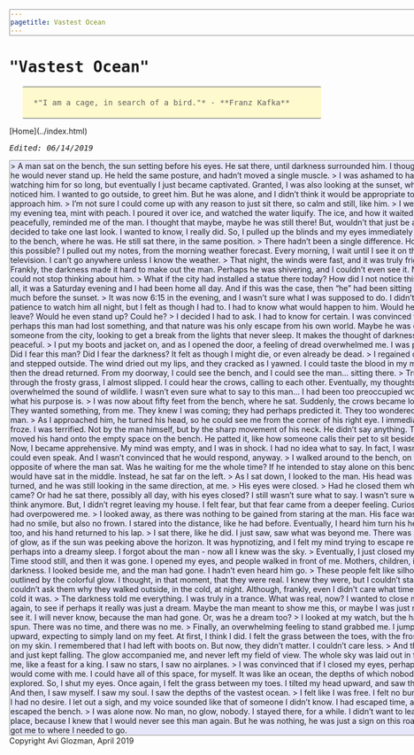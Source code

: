 ```yaml
---
pagetitle: Vastest Ocean
---
```

<meta http-equiv="Content-Type" content="text/html; charset=UTF-8">
<meta name="viewport" content="width=device-width, initial-scale=1">
<link href="https://fonts.googleapis.com/css?family=Anonymous+Pro|Overpass+Mono" rel="stylesheet">
<style>
  body {
    padding: 20px;
    font-size: 14px;
  }
  h1, h2, h3 {
    font-family: 'Anonymous Pro', monospace;
  }
  p, li {
    font-family: 'Overpass Mono', monospace;
  }
  div {
    background-color: #e6e6fa;
    border-radius: 2px;
    border-style: groove;
    width: 800px;
    border-width: 2px;
  }
  blockquote {
    border-width: 1px;
    border-left: 0px;
    border-right: 0px;
    border-style: solid;
    border-radius: 2px;
    padding-left: 6px;
    background-color: #f5f5f5;
  }
</style>

# "Vastest Ocean"

<blockquote style="
font-family: 'Overpass Mono', monospace;
font-size: 14px;border-width: 1px;
    border-style: solid;
    border-radius: 2px;
    border-left: 0px;
    border-right: 0px;
    width: 500px;
    padding: 20px;
    background-color: #fffacd;
    ">
    *"I am a cage, in search of a bird."* - **Franz Kafka**
</blockquote>
[Home](../index.html)


*Edited: 06/14/2019*

<div>
>    A man sat on the bench, the sun setting before his eyes. He sat there,
until darkness surrounded him. I thought, at first, he would never stand up.
He held the same posture, and hadn’t moved a single muscle.
>    I was ashamed to have been watching him for so long, but eventually I just
became captivated. Granted, I was also looking at the sunset, when I noticed him.
I wanted to go outside, to greet him. But he was alone, and I didn’t think it
would be appropriate to just approach him.
>    I’m not sure I could come up with any reason to just sit there, so calm and
still, like him.
>    I went to make my evening tea, mint with peach. I poured it over ice, and
watched the water liquify. The ice, and how it waited there peacefully, reminded
 me of the man. I thought that maybe, maybe he was still there! But, wouldn’t
 that just be absurd?
>    I decided to take one last look. I wanted to know, I really did. So, I
pulled up the blinds and my eyes immediately locked on to the bench, where he was.
 He still sat there, in the same position.
>    There hadn’t been a single difference. How was this possible? I pulled out
 my notes, from the morning weather forecast. Every morning, I wait until I see
  it on the television. I can’t go anywhere unless I know the weather.
>    That night, the winds were fast, and it was truly frigid. Frankly, the
darkness made it hard to make out the man. Perhaps he was shivering, and I
couldn’t even see it. Now, I could not stop thinking about him.
>    What if the city had installed a statue there today? How did I not notice
this? After all, it was a Saturday evening and I had been home all day. And if
this was the case, then “he” had been sitting there much before the sunset.
>    It was now 6:15 in the evening, and I wasn’t sure what I was supposed to do.
I didn’t have the patience to watch him all night, but I felt as though I had to.
I had to know what would happen to him. Would he just leave?
Would he even stand up? Could he?
>    I decided I had to ask. I had to know for certain. I was convinced that
perhaps this man had lost something, and that nature was his only escape from
his own world. Maybe he was even someone from the city, looking to get a break
from the lights that never sleep. It makes the thought of darkness peaceful.
>    I put my boots and jacket on, and as I opened the door, a feeling of dread
overwhelmed me. I was paralyzed. Did I fear this man? Did I fear the darkness?
It felt as though I might die, or even already be dead.
>    I regained control, and stepped outside. The wind dried out my lips, and
they cracked as I yawned. I could taste the blood in my mouth, and then the dread
returned. From my doorway, I could see the bench, and I could see the man…
sitting there.
>    Trudging through the frosty grass, I almost slipped. I could hear the crows,
calling to each other. Eventually, my thoughts overwhelmed the sound of wildlife.
I wasn’t even sure what to say to this man… I had been too preoccupied wondering
what his purpose is.
>    I was now about fifty feet from the bench, where he sat. Suddenly, the crows
became louder. They wanted something, from me. They knew I was coming; they had
perhaps predicted it. They too wondered about the man.
>    As I approached him, he turned his head, so he could see me from the corner
 of his right eye. I immediately froze. I was terrified. Not by the man himself,
 but by the sharp movement of his neck. He didn’t say anything. Then, he moved
 his hand onto the empty space on the bench. He patted it, like how someone
 calls their pet to sit beside them.
>    Now, I became apprehensive. My mind was empty, and I was in shock. I had no
 idea what to say. In fact, I wasn’t sure I could even speak. And I wasn’t
convinced that he would respond, anyway.
>    I walked around to the bench, on the side opposite of where the man sat.
Was he waiting for me the whole time? If he intended to stay alone on this
bench, he would have sat in the middle. Instead, he sat far on the left.
>    As I sat down, I looked to the man. His head was still turned, and he was
still looking in the same direction, at me.
>    His eyes were closed.
>    Had he closed them when I came? Or had he sat there, possibly all day, with
his eyes closed? I still wasn’t sure what to say. I wasn’t sure what to think
anymore. But, I didn’t regret leaving my house. I felt fear, but that fear came
from a deeper feeling. Curiosity, which had overpowered me.
>    I looked away, as there was nothing to be gained from staring at the man.
His face was dull, he had no smile, but also no frown. I stared into the
distance, like he had before. Eventually, I heard him turn his head back
too, and his hand returned to his lap.
>    I sat there, like he did. I just saw, saw what was beyond me. There was
some kind of glow, as if the sun was peeking above the horizon. It was
 hypnotizing, and I felt my mind trying to escape reality, perhaps into a
 dreamy sleep. I forgot about the man - now all I knew was the sky.
>    Eventually, I just closed my eyes. Time stood still, and then it was gone.
I opened my eyes, and people walked in front of me. Mothers, children, in the
darkness. I looked beside me, and the man had gone. I hadn’t even heard him go.
>    These people felt like silhouettes, outlined by the colorful glow.
I thought, in that moment, that they were real. I knew they were, but I couldn’t
stand. I couldn’t ask them why they walked outside, in the cold, at night.
Although, frankly, even I didn’t care what time or how cold it was.
>    The darkness told me everything. I was truly in a trance.
What was real, now? I wanted to close my eyes again, to see if perhaps
it really was just a dream. Maybe the man meant to show me this, or maybe I was
 just meant to see it. I will never know, because the man had gone. Or, was he
 a dream too?
>    I looked at my watch, but the hands just spun. There was no time, and
there was no me.
>    Finally, an overwhelming feeling to stand grabbed me. I jumped upward,
expecting to simply land on my feet. At first, I think I did. I felt the grass
between the toes, with the frost melting on my skin. I remembered that I had
left with boots on. But now, they didn’t matter. I couldn’t care less.
>    And then I fell, and just kept falling. The glow accompanied me, and never
 left my field of view. The whole sky was laid out in front of me, like a feast
 for a king. I saw no stars, I saw no airplanes.
>    I was convinced that if I closed my eyes, perhaps the sky would come with
me. I could have all of this space, for myself. It was like an ocean, the depths
of which nobody had explored. So, I shut my eyes. Once again, I felt the grass
between my toes. I tilted my head upward, and saw the sun. And then, I saw
myself. I saw my soul. I saw the depths of the vastest ocean.
>    I felt like I was free. I felt no burdens, and I had no desire. I let out
a sigh, and my voice sounded like that of someone I didn’t know. I had escaped
time, and I had escaped the bench.
>    I was alone now. No man, no glow, nobody. I stayed there, for a while.
I didn’t want to leave this place, because I knew that I would never see this
man again. But he was nothing, he was just a sign on this road. He just got me
to where I needed to go.

</div>
Copyright Avi Glozman, April 2019
